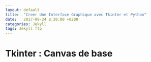 ```yaml
---
layout: default
title:  "Creer Une Interface Graphique avec Tkinter et Python"
date:   2017-09-24 8:30:00 +0200
categories: Jekyll 
tags: Jekyll ftp 
---
```


# Tkinter : Canvas de base

```PYTHON

```
